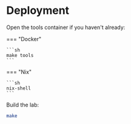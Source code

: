 # Deployment

Open the tools container if you haven't already:

=== "Docker"

    ```sh
    make tools
    ```

=== "Nix"

    ```sh
    nix-shell
    ```

Build the lab:

```sh
make
```